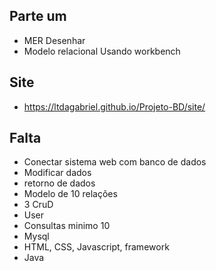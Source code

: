 ## Parte um 

* MER Desenhar 
* Modelo relacional Usando workbench

## Site

- https://ltdagabriel.github.io/Projeto-BD/site/

## Falta

- Conectar sistema web com banco de dados
- Modificar dados 
- retorno de dados
- Modelo de 10 relações
- 3 CruD
- User
- Consultas minimo 10
- Mysql
- HTML, CSS, Javascript, framework
- Java

